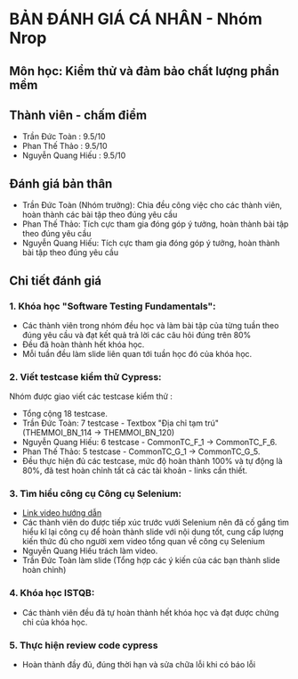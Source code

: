 # BẢN ĐÁNH GIÁ CÁ NHÂN - Nhóm Nrop

## Môn học: Kiểm thử và đảm bảo chất lượng phần mềm
## Thành viên - chấm điểm
* Trần Đức Toàn : 9.5/10
* Phan Thế Thảo : 9.5/10
* Nguyễn Quang Hiếu : 9.5/10
## Đánh giá bản thân
* Trần Đức Toàn (Nhóm trưởng): Chia đều công việc cho các thành viên, hoàn thành các bài tập theo đúng yêu cầu
* Phan Thế Thảo: Tích cực tham gia đóng góp ý tưởng, hoàn thành bài tập theo đúng yêu cầu
* Nguyễn Quang Hiếu: Tích cực tham gia đóng góp ý tưởng, hoàn thành bài tập theo đúng yêu cầu
## Chi tiết đánh giá
### 1. Khóa học "Software Testing Fundamentals":
* Các thành viên trong nhóm đều học và làm bài tập của từng tuần theo đúng yêu cầu và đạt kết quả trả lời các câu hỏi đúng trên 80%
* Đều đã hoàn thành hết khóa học.
* Mỗi tuần đều làm slide liên quan tới tuần học đó của khóa học.
### 2. Viết testcase kiểm thử Cypress:
Nhóm được giao viết các testcase kiểm thử :
* Tổng cộng 18 testcase.
* Trần Đức Toàn: 7 testcase - Textbox "Địa chỉ tạm trú" (THEMMOI_BN_114 -> THEMMOI_BN_120)
* Nguyễn Quang Hiếu: 6 testcase - CommonTC_F_1 -> CommonTC_F_6.
* Phan Thế Thảo: 5 testcase - CommonTC_G_1 -> CommonTC_G_5.
* Đều thực hiện đủ các testcase, mức độ hoàn thành 100% và tự động là 80%, đã test hoàn chỉnh tất cả các tài khoản - links cần thiết.
### 3. Tìm hiểu công cụ Công cụ Selenium:
* [Link video hướng dẫn](https://www.youtube.com/watch?v=moNE03B6xIo&feature=youtu.be)
* Các thành viên do được tiếp xúc trước vưới Selenium nên đã cố gắng tìm hiểu kĩ lại công cụ để hoàn thành slide với nội dung tốt, cung cấp lượng kiến thức đủ cho người xem video tổng quan về công cụ Selenium
* Nguyễn Quang Hiếu trách làm video.
* Trần Đức Toàn làm slide (Tổng hợp các ý kiến của các bạn thành slide hoàn chỉnh)
### 4. Khóa học ISTQB:
* Các thành viên đều đã tự hoàn thành hết khóa học và đạt được chứng chỉ của khóa học.
### 5. Thực hiện review code cypress
* Hoàn thành đầy đủ, đúng thời hạn và sửa chữa lỗi khi có báo lỗi
